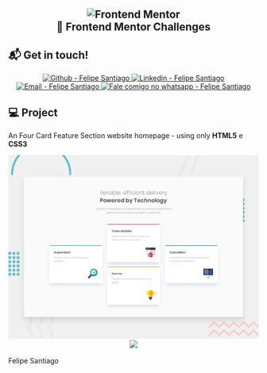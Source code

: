 <h2 align="center">

  <img alt="Frontend Mentor" src="https://res.cloudinary.com/dr05turuf/image/upload/v1587857858/logo-desktop_m6xwzy.svg" width="200px" />
  <br/>
  🚀 Frontend Mentor Challenges
</h2>

## :mailbox_with_mail: Get in touch!

<p align="center">

  <a href="https://github.com/felsantiago" target="_blank" >
    <img alt="Github - Felipe Santiago" src="https://img.shields.io/badge/Github--%23F8952D?style=social&logo=github">
  </a>
  <a href="https://www.linkedin.com/in/felipe-santiago-a7706418a/" target="_blank" >
    <img alt="Linkedin - Felipe Santiago" src="https://img.shields.io/badge/Linkedin--%23F8952D?style=social&logo=linkedin">
  </a>
  <a href="mailto:fepuss@gmail.com" target="_blank" >
    <img alt="Email - Felipe Santiago" src="https://img.shields.io/badge/Email--%23F8952D?style=social&logo=gmail">
  </a>
  <a href="https://api.whatsapp.com/send?phone=5588997143829"
        target="_blank" >
    <img alt="Fale comigo no whatsapp - Felipe Santiago" src="https://img.shields.io/badge/Whatsapp--%23F8952D?style=social&logo=whatsapp">
  </a>
</p>

## :computer: Project

An Four Card Feature Section website homepage - using only **HTML5** e **CSS3**

<p align="center">
  <img src="./design/desktop-preview.jpg" >
  <img src="https://res.cloudinary.com/dr05turuf/image/upload/v1587858174/desafio01_i7vytt.gif" >
</p>

Felipe Santiago

